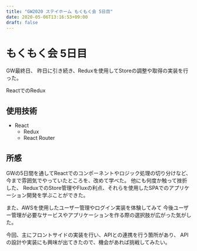 ```yaml
---
title: "GW2020 ステイホーム もくもく会 5日目"
date: 2020-05-06T13:16:53+09:00
draft: false
---
```


# もくもく会 5日目

GW最終日、 
昨日に引き続き、Reduxを使用してStoreの調整や取得の実装を行った。

ReactでのRedux

## 使用技術

- React
  - Redux
  - React Router

## 所感

GWの5日間を通してReactでのコンポーネントやロジック処理の切り分けなど、 
今まで雰囲気でやっていたところを、改めて学べた。 
他にも何度か触って挫折した、 
ReduxでのStore管理やFluxの利点、それらを使用したSPAでのアプリケーション開発を学ぶことができた。 

また、AWSを使用したユーザー管理やログイン実装を体験してみて 
今後ユーザー管理が必要なサービスやアプリケーションを作る際の選択肢が広がった気がした。

今回、主にフロントサイドの実装を行い、APIとの連携を行う箇所があり、 
APIの設計や実装にも興味が出てきたので、機会があれば挑戦してみたい。
